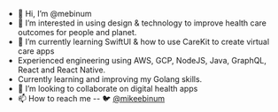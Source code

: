 - 👋 Hi, I’m @mebinum
- 👀 I’m interested in using design & technology to improve health care outcomes for people and planet. 
- 🌱 I’m currently learning SwiftUI & how to use CareKit to create virtual care apps
- Experienced engineering using AWS, GCP, NodeJS, Java, GraphQL, React and React Native.
- Currently learning and improving my Golang skills.
- 💞️ I’m looking to collaborate on digital health apps
- 📫 How to reach me 
-- 🐦 [@mikeebinum](http://twitter.com/mikeebinum)

<!---
mebinum/mebinum is a ✨ special ✨ repository because its `README.md` (this file) appears on your GitHub profile.
You can click the Preview link to take a look at your changes.
--->
